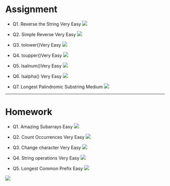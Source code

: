 # Assignment
 
- Q1. Reverse the String Very Easy   [![](https://img.shields.io/badge/-EASY-green)]()

- Q2. Simple Reverse Very Easy   [![](https://img.shields.io/badge/-EASY-green)]()

- Q3. tolower()Very Easy   [![](https://img.shields.io/badge/-EASY-green)]()

- Q4. toupper()Very Easy   [![](https://img.shields.io/badge/-EASY-green)]()

- Q5. Isalnum()Very Easy   [![](https://img.shields.io/badge/-EASY-green)]()

- Q6. Isalpha() Very Easy   [![](https://img.shields.io/badge/-EASY-green)]() 

- Q7. Longest Palindromic Substring Medium [![](https://img.shields.io/badge/-MEDIUM-yellow)]()

*** 

# Homework
 
- Q1. Amazing Subarrays Easy   [![](https://img.shields.io/badge/-EASY-green)]()
- Q2. Count Occurrences Very Easy   [![](https://img.shields.io/badge/-EASY-green)]()

- Q3. Change character Very Easy   [![](https://img.shields.io/badge/-EASY-green)]()

- Q4. String operations Very Easy   [![](https://img.shields.io/badge/-EASY-green)]()

- Q5. Longest Common Prefix Easy   [![](https://img.shields.io/badge/-EASY-green)]()



[![](https://img.shields.io/badge/github-blue?style=for-the-badge)](https://github.com/pashmash372)
